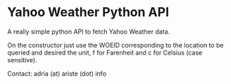 Yahoo Weather Python API
========================

A really simple python API to fetch Yahoo Weather data.

On the constructor just use the WOEID corresponding to the location to be queried and desired the unit, f for Farenheit and c for Celsius (case sensitive).

Contact: adria (at) ariste (dot) info
